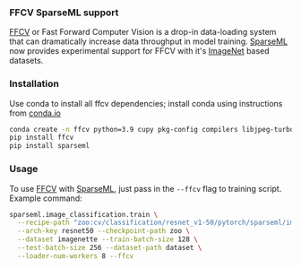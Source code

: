 ### FFCV SparseML support

[FFCV] or Fast Forward Computer Vision is a drop-in data-loading system that 
can dramatically increase data throughput in model training. [SparseML] now 
provides experimental support for FFCV with it's [ImageNet] based datasets.

### Installation

Use conda to install all ffcv dependencies; install conda using instructions from
[conda.io](https://docs.conda.io/projects/conda/en/latest/user-guide/install/index.html)

```bash
conda create -n ffcv python=3.9 cupy pkg-config compilers libjpeg-turbo opencv pytorch torchvision cudatoolkit=11.3 numba -c pytorch -c conda-forge && conda activate ffcv
pip install ffcv
pip install sparseml
```

### Usage

To use [FFCV] with [SparseML], just pass in the `--ffcv` flag to training script.
Example command:
```bash
sparseml.image_classification.train \
  --recipe-path "zoo:cv/classification/resnet_v1-50/pytorch/sparseml/imagenet/pruned95-none?recipe_type=original" \
  --arch-key resnet50 --checkpoint-path zoo \
  --dataset imagenette --train-batch-size 128 \
  --test-batch-size 256 --dataset-path dataset \
  --loader-num-workers 8 --ffcv
```



[FFCV]: https://ffcv.io/
[SparseML]: https://github.com/neuralmagic/sparseml
[ImageNet]: https://www.image-net.org/